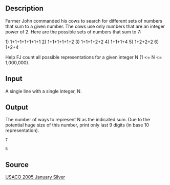 <h2>Description</h2><p>Farmer John commanded his cows to search for different sets of numbers that sum to a given number. The cows use only numbers that are an integer power of 2.  Here are the possible sets of numbers that sum to 7:
</p>
1) 1+1+1+1+1+1+1
2) 1+1+1+1+1+2
3) 1+1+1+2+2
4) 1+1+1+4
5) 1+2+2+2
6) 1+2+4

Help FJ count all possible representations for a given integer N (1 &lt;= N &lt;= 1,000,000).
<h2>Input</h2><p>A single line with a single integer, N.</p><h2>Output</h2><p>The number of ways to represent N as the indicated sum.  Due to the potential huge size of this number, print only last 9 digits (in base 10 representation).</p><pre><code class="language-input1">7</code></pre><pre><code class="language-output1">6</code></pre><h2>Source</h2><a href="searchproblem?field=source&amp;key=USACO+2005+January+Silver">USACO 2005 January Silver</a>